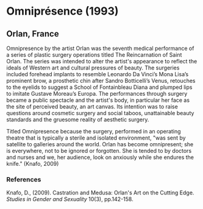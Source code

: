 # Omniprésence (1993)
## Orlan, France

Omnipresence by the artist Orlan was the seventh medical performance of a series of plastic surgery operations titled The Reincarnation of Saint Orlan. The series was intended to alter the artist's appearance to reflect the ideals of Western art and cultural pressures of beauty. The surgeries included forehead implants to resemble Leonardo Da Vinci’s Mona Lisa’s prominent brow, a prosthetic chin after Sandro Botticelli’s Venus, retouches to the eyelids to suggest a School of Fontainbleau Diana and plumped lips to imitate Gustave Moreau’s Europa. The performances through surgery became a public spectacle and the artist's body, in particular her face as the site of perceived beauty, an art canvas. Its intention was to raise questions around cosmetic surgery and social taboos, unattainable beauty standards and the gruesome reality of aesthetic surgery.

Titled Omnipresence because the surgery, performed in an operating theatre that is typically a sterile and isolated environment, "was sent by satellite to galleries around the world. Orlan has become omnipresent; she is everywhere, not to be ignored or forgotten. She is tended to by doctors and nurses and we, her audience, look on anxiously while she endures the knife." (Knafo, 2009)


### References
Knafo, D., (2009). Castration and Medusa: Orlan's Art on the Cutting Edge. *Studies in Gender and Sexuality* 10(3), pp.142-158.
